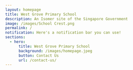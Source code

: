 ```yaml
---
layout: homepage
title: West Grove Primary School
description: An Isomer site of the Singapore Government
image: /images/School Crest.png
permalink: /
notification: Here's a notification bar you can use!
sections:
  - hero:
      title: West Grove Primary School
      background: /images/homepage.jpeg
      button: Contact Us
      url: /contact-us/
---
```

